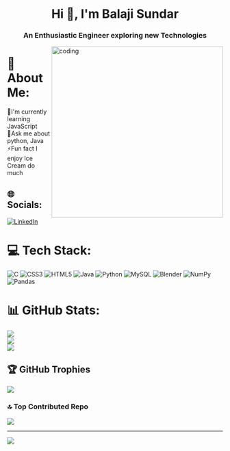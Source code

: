 <h1 align="center">Hi 👋, I'm Balaji Sundar</h1>
<h3 align="center">An Enthusiastic Engineer exploring new Technologies</h3>
<img align="right" width="400" alt="coding" src="https://www.sarvika.com/wp-content/uploads/2021/03/Backend-Developer-Python-GIF-Dribble.gif">

# 💫 About Me:
🌱I'm currently learning JavaScript<br>💬Ask me about python, Java<br>⚡Fun fact I enjoy Ice Cream do much


## 🌐 Socials:
[![LinkedIn](https://img.shields.io/badge/LinkedIn-%230077B5.svg?logo=linkedin&logoColor=white)](https://www.linkedin.com/in/balaji-sundar-s-a7a3a9225) 

# 💻 Tech Stack:
![C](https://img.shields.io/badge/c-%2300599C.svg?style=for-the-badge&logo=c&logoColor=white) ![CSS3](https://img.shields.io/badge/css3-%231572B6.svg?style=for-the-badge&logo=css3&logoColor=white) ![HTML5](https://img.shields.io/badge/html5-%23E34F26.svg?style=for-the-badge&logo=html5&logoColor=white) ![Java](https://img.shields.io/badge/java-%23ED8B00.svg?style=for-the-badge&logo=java&logoColor=white) ![Python](https://img.shields.io/badge/python-3670A0?style=for-the-badge&logo=python&logoColor=ffdd54) ![MySQL](https://img.shields.io/badge/mysql-%2300f.svg?style=for-the-badge&logo=mysql&logoColor=white) ![Blender](https://img.shields.io/badge/blender-%23F5792A.svg?style=for-the-badge&logo=blender&logoColor=white) ![NumPy](https://img.shields.io/badge/numpy-%23013243.svg?style=for-the-badge&logo=numpy&logoColor=white) ![Pandas](https://img.shields.io/badge/pandas-%23150458.svg?style=for-the-badge&logo=pandas&logoColor=white)
# 📊 GitHub Stats:
![](https://github-readme-stats.vercel.app/api?username=Balaji-Sundar-S&theme=radical&hide_border=true&include_all_commits=true&count_private=true)<br/>
![](https://github-readme-streak-stats.herokuapp.com/?user=Balaji-Sundar-S&theme=radical&hide_border=true)<br/>
![](https://github-readme-stats.vercel.app/api/top-langs/?username=Balaji-Sundar-S&theme=radical&hide_border=true&include_all_commits=true&count_private=true&layout=compact)

## 🏆 GitHub Trophies
![](https://github-profile-trophy.vercel.app/?username=Balaji-Sundar-S&theme=radical&no-frame=false&no-bg=false&margin-w=4)

### 🔝 Top Contributed Repo
![](https://github-contributor-stats.vercel.app/api?username=Balaji-Sundar-S&limit=5&theme=radical&combine_all_yearly_contributions=true)

---
[![](https://visitcount.itsvg.in/api?id=Balaji-Sundar-S&icon=4&color=0)](https://visitcount.itsvg.in)

<!-- Proudly created with GPRM ( https://gprm.itsvg.in ) -->
